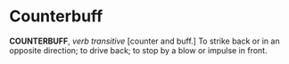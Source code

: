 # Counterbuff

**COUNTERBUFF**, _verb transitive_ \[counter and buff.\] To strike back or in an opposite direction; to drive back; to stop by a blow or impulse in front.